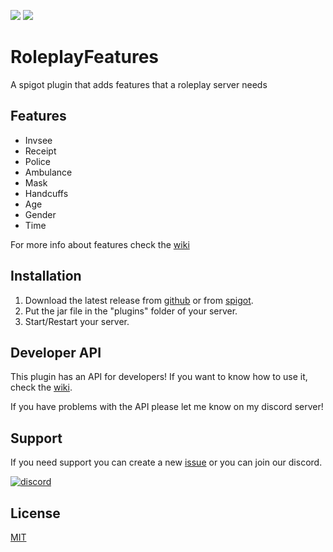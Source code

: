 [![](https://img.shields.io/github/v/release/zDoctor-Dev/RoleplayFeatures?logoColor=blue)](https://github.com/zDoctor-Dev/RoleplayFeatures/releases)  [![](https://img.shields.io/badge/zdoctor.ml-%E2%9A%99%EF%B8%8F-success)](https://zdoctor.ml)
# RoleplayFeatures

A spigot plugin that adds features that a roleplay server needs

## Features

* Invsee
* Receipt
* Police
* Ambulance
* Mask
* Handcuffs
* Age
* Gender
* Time

For more info about features check the [wiki](https://github.com/zDoctor-Dev/RoleplayFeatures/wiki/Features)

## Installation

1. Download the latest release from [github](https://github.com/zDoctor-Dev/RoleplayFeatures/releases) or from [spigot](https://www.spigotmc.org/resources/roleplayfeatures-fully-configurable-%E2%97%8F-must-have.92730/).
2. Put the jar file in the "plugins" folder of your server.
3. Start/Restart your server.

## Developer API

This plugin has an API for developers! If you want to know how to use it, check the [wiki](https://github.com/zDoctor-Dev/RoleplayFeatures/wiki/API-usage).

If you have problems with the API please let me know on my discord server!

## Support
If you need support you can create a new [issue](https://github.com/zDoctor-Dev/RoleplayFeatures/issues) or you can join our discord.


[![discord](https://i.ibb.co/8rLmkTj/discord.png)](https://discord.gg/4WwjuDgEtu)

## License
[MIT](https://choosealicense.com/licenses/mit/)
